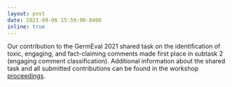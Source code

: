 ```yaml
---
layout: post
date: 2021-09-06 15:59:00-0400
inline: true
---
```


Our contribution to the GermEval 2021 shared task on the identification of toxic, engaging, and fact-claiming comments made first place in subtask 2 (engaging comment classification). Additional information about the shared task and all submitted contributions can be found in the workshop [proceedings](https://netlibrary.aau.at/urn:nbn:at:at-ubk:3-798).
